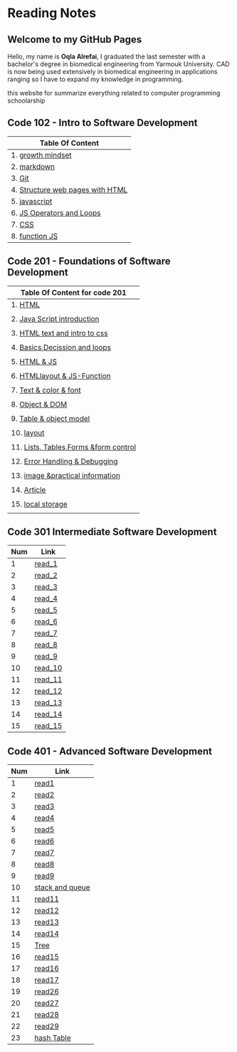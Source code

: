 # Reading Notes

## Welcome to my GitHub Pages
Hello,
my name is **Oqla Alrefai**, I graduated the last semester with a bachelor's degree in biomedical engineering from Yarmouk University.
CAD is now being used extensively in biomedical engineering in applications ranging so I have to expand my knowledge in programming.

this website for summarize everything related to computer programming schoolarship 
## **Code 102 - Intro to Software Development**

| Table Of Content |
| ----------- |
| 1. [growth mindset](https://oqlaalrefai.github.io/reading-notes/growth) |
| 2. [markdown](https://oqlaalrefai.github.io/reading-notes/read1) |
| 3. [Git](https://oqlaalrefai.github.io/reading-notes/read2) |
| 4. [Structure web pages with HTML](https://oqlaalrefai.github.io/reading-notes/read3) |
| 5. [javascript](https://oqlaalrefai.github.io/reading-notes/read4) |
| 6. [JS Operators and Loops](https://oqlaalrefai.github.io/reading-notes/read5) |
| 7. [CSS](https://oqlaalrefai.github.io/reading-notes/read6) |
| 8. [function JS](https://oqlaalrefai.github.io/reading-notes/read7) |


## **Code 201 - Foundations of Software Development**

| Table Of Content for code 201 |
| ----------- |
| 1. [HTML](https://oqlaalrefai.github.io/reading-notes/read8) |
|  |
| 2. [Java Script introduction](https://oqlaalrefai.github.io/reading-notes/read9) |
|  |
| 3. [HTML text and intro to css ](https://oqlaalrefai.github.io/reading-notes/read10)|
|  |
| 4. [Basics,Decission and loops ](https://oqlaalrefai.github.io/reading-notes/read11) |
|  |
| 5. [HTML & JS ](https://oqlaalrefai.github.io/reading-notes/read12) |
|  |
| 6. [HTMLlayout & JS-Function ](https://oqlaalrefai.github.io/reading-notes/read13) |
|  |
| 7. [Text & color & font ](https://oqlaalrefai.github.io/reading-notes/read14) |
|  |
| 8. [Object & DOM ](https://oqlaalrefai.github.io/reading-notes/read15) |
|  |
| 9. [Table & object model ](https://oqlaalrefai.github.io/reading-notes/read16) |
|  |
| 10. [layout ](https://oqlaalrefai.github.io/reading-notes/read17) |
|  |
| 11. [Lists, Tables,Forms &form control ](https://oqlaalrefai.github.io/reading-notes/read18) |
|  |
| 12. [Error Handling & Debugging ](https://oqlaalrefai.github.io/reading-notes/read19) |
|  |
| 13. [image &practical information ](https://oqlaalrefai.github.io/reading-notes/read20) |
|  |
| 14. [Article ](https://oqlaalrefai.github.io/reading-notes/read21) |
|  |
| 15. [local storage ](https://oqlaalrefai.github.io/reading-notes/read22) |
|  |


## **Code 301 Intermediate Software Development**

| Num               | Link                                                                                    |
| ----------------- | --------------------------------------------------------------------------------------- |
| 1                 | [read_1](https://oqlaalrefai.github.io/reading-notes/read_1)                            |
| 2                 | [read_2](https://oqlaalrefai.github.io/reading-notes/read_2)                            |
| 3                 | [read_3](https://oqlaalrefai.github.io/reading-notes/read_3)                            |
| 4                 | [read_4](https://oqlaalrefai.github.io/reading-notes/read_4)                            |
| 5                 | [read_5](https://oqlaalrefai.github.io/reading-notes/read_5)                            |
| 6                 | [read_6](https://oqlaalrefai.github.io/reading-notes/read_6)                            |
| 7                 | [read_7](https://oqlaalrefai.github.io/reading-notes/read_7)                            |
| 8                 | [read_8](https://oqlaalrefai.github.io/reading-notes/read_8)                            |
| 9                 | [read_9](https://oqlaalrefai.github.io/reading-notes/read_9)                            |
| 10                | [read_10](https://oqlaalrefai.github.io/reading-notes/read_10)                          |
| 11                | [read_11](https://oqlaalrefai.github.io/reading-notes/read_11)                          |
| 12                | [read_12](https://oqlaalrefai.github.io/reading-notes/read_12)                          |
| 13                | [read_13](https://oqlaalrefai.github.io/reading-notes/read_13)                          |
| 14                | [read_14](https://oqlaalrefai.github.io/reading-notes/read_14)                          |
| 15                | [read_15](https://oqlaalrefai.github.io/reading-notes/read_15)                          |

## **Code 401 - Advanced Software Development**
| Num               | Link                                                                                    |
| ----------------- | --------------------------------------------------------------------------------------- |
| 1                 | [read1](https://oqlaalrefai.github.io/reading-notes/read401/read1)                      |
| 2                 | [read2](https://oqlaalrefai.github.io/reading-notes/read401/read2)                      |
| 3                 | [read3](https://oqlaalrefai.github.io/reading-notes/read401/read3)                      |
| 4                 | [read4](https://oqlaalrefai.github.io/reading-notes/read401/read4)                      |
| 5                 | [read5](https://oqlaalrefai.github.io/reading-notes/read401/read5)                      |
| 6                 | [read6](https://oqlaalrefai.github.io/reading-notes/read401/read6)                      |
| 7                 | [read7](https://oqlaalrefai.github.io/reading-notes/read401/read7)                      |
| 8                 | [read8](https://oqlaalrefai.github.io/reading-notes/read401/read8)                      |
| 9                 | [read9](https://oqlaalrefai.github.io/reading-notes/read401/read9)                      |
| 10                | [stack and queue](https://oqlaalrefai.github.io/reading-notes/read401/stackQueue)       |
| 11                | [read11](https://oqlaalrefai.github.io/reading-notes/read401/read11)                    |
| 12                | [read12](https://oqlaalrefai.github.io/reading-notes/read401/read12)                    |
| 13                | [read13](https://oqlaalrefai.github.io/reading-notes/read401/read13)                    |
| 14                | [read14](https://oqlaalrefai.github.io/reading-notes/read401/read14)                    |
| 15                | [Tree](https://oqlaalrefai.github.io/reading-notes/read401/Tree)                        |
| 16                | [read15](https://oqlaalrefai.github.io/reading-notes/read401/read15)                    |
| 17                | [read16](https://oqlaalrefai.github.io/reading-notes/read401/read16)                    | 
| 18                | [read17](https://oqlaalrefai.github.io/reading-notes/read401/read17)                    | 
| 19                | [read26](https://oqlaalrefai.github.io/reading-notes/read401/read26)                    | 
| 20                | [read27](https://oqlaalrefai.github.io/reading-notes/read401/read27)                    | 
| 21                | [read28](https://oqlaalrefai.github.io/reading-notes/read401/read28)                    | 
| 22                | [read29](https://oqlaalrefai.github.io/reading-notes/read401/read29)                    | 
| 23                | [hash Table](https://oqlaalrefai.github.io/reading-notes/read401/hashtable)             | 
